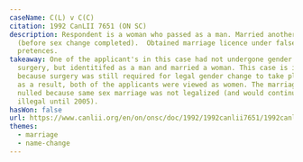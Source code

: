 ```yaml
---
caseName: C(L) v C(C)
citation: 1992 CanLII 7651 (ON SC)
description: Respondent is a woman who passed as a man. Married another woman
  (before sex change completed).  Obtained marriage licence under false
  pretences.
takeaway: One of the applicant's in this case had not undergone gender affirming
  surgery, but identitifed as a man and married a woman. This case is important
  because surgery was still required for legal gender change to take place, and
  as a result, both of the applicants were viewed as women. The marriage was
  nulled because same sex marriage was not legalized (and would continute to be
  illegal until 2005).
hasWon: false
url: https://www.canlii.org/en/on/onsc/doc/1992/1992canlii7651/1992canlii7651.html?autocompleteStr=c(l)%20v%20C&autocompletePos=1
themes:
  - marriage
  - name-change
---
```


